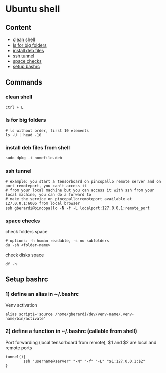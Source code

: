 # Ubuntu shell

## Content
- [clean shell](#clean-shell)
- [ls for big folders](#ls-for-big-folders)
- [install deb files](#install-deb-files-from-shell)
- [ssh tunnel](#ssh-tunnel)
- [space checks](#space-checks)
- [setup bashrc](#setup-bashrc)

## Commands

### clean shell
```
ctrl + L
```

### ls for big folders
```
# ls without order, first 10 elements
ls -U | head -10
```

### install deb files from shell
```
sudo dpkg -i nomefile.deb
```

### ssh tunnel
```
# example: you start a tensorboard on pincopallo remote server and on port remoteport, you can't access it
# from your local machine but you can access it with ssh from your local machine, you can do a forward to
# make the service on pincopallo:remoteport available at 127.0.0.1:6006 from local browser
ssh gberardi@pincopallo -N -f -L localport:127.0.0.1:remote_port
```

### space checks

check folders space
```
# options: -h human readable, -s no subfolders
du -sh <folder-name>
```

check disks space
```
df -h
```

## Setup bashrc

### 1) define an alias in ~/.bashrc
Venv activation
```
alias script1='source /home/gberardi/dev/venv-name/.venv-name/bin/activate'
```

### 2) define a function in ~/.bashrc (callable from shell)
Port forwarding (local tensorboard from remote), $1 and $2 are local and remote ports
```
tunnel(){
        ssh "username@server" "-N" "-f" "-L" "$1:127.0.0.1:$2"
}
```
